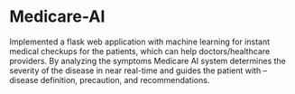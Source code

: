 # Medicare-AI
Implemented a flask web application with machine learning for instant medical checkups for the patients, which can help doctors/healthcare providers. By analyzing the symptoms Medicare AI system determines the severity of the disease in near real-time and guides the patient with – disease definition, precaution, and recommendations.

